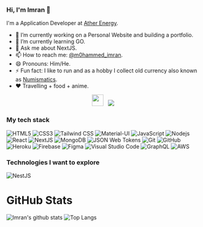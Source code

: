 ### Hi, I'm Imran 👋

<!--
**M0hammedImran/m0hammedimran** is a ✨ _special_ ✨ repository because its `README.md` (this file) appears on your GitHub profile.
Here are some ideas to get you started:
-->
I'm a Application Developer at [Ather Energy](https://atherenergy.com).
- 🔭 I’m currently working on a Personal Website and building a portfolio.
- 🌱 I’m currently learning GO.
- 💬 Ask me about NextJS.
- 📫 How to reach me: [@m0hammed_imran](https://twitter.com/m0hammed_imran).
- 😄 Pronouns: Him/He.
- ⚡ Fun fact: I like to run and as a hobby I collect old currency also known as [Numismatics](https://www.google.com/search?q=numismatics). 
- :heart: Travelling + food + anime.

<p align='center'>
<a href="https://twitter.com/m0hammed_imran"><img height="30" src="https://img.shields.io/badge/-Twitter-EEE?logo=Twitter&style=for-the-badge"></a>&nbsp;&nbsp;
<a href="https://instagram.com/m0hammedimran"><img src='https://img.shields.io/badge/-Instagram-EEE?logo=Instagram&style=for-the-badge'/></a>
</p>


### My tech stack
![HTML5](https://img.shields.io/badge/-HTML5-E34F26?style=flat-square&logo=html5&logoColor=white)
![CSS3](https://img.shields.io/badge/-CSS3-1572B6?style=flat-square&logo=css3)
![Tailwind CSS](https://img.shields.io/badge/-TailwindCSS-38B2AC?style=flat-square&logo=tailwind-css&logoColor=white)
![Material-UI](https://img.shields.io/badge/-MaterialUI-0081CB?style=flat-square&logo=material-ui)
![JavaScript](https://img.shields.io/badge/-JavaScript-F7DF1E?style=flat-square&logo=javascript&logoColor=black)
![Nodejs](https://img.shields.io/badge/-Nodejs-339933?style=flat-square&logo=Node.js&logoColor=white)
![React](https://img.shields.io/badge/-React-61DAFB?style=flat-square&logo=react&logoColor=black)
![NextJS](https://img.shields.io/badge/-Next.js-000000?style=flat-square&logo=next.js)
![MongoDB](https://img.shields.io/badge/-MongoDB-47A248?style=flat-square&logo=mongodb&logoColor=white)
![JSON Web Tokens](https://img.shields.io/badge/-JWT-000000?style=flat-square&logo=json-web-tokens&logoColor=white)
![Git](https://img.shields.io/badge/-Git-black?style=flat-square&logo=git)
![GitHub](https://img.shields.io/badge/-GitHub-181717?style=flat-square&logo=github)
![Heroku](https://img.shields.io/badge/-Heroku-430098?style=flat-square&logo=heroku)
![Firebase](https://img.shields.io/badge/-Firebase-FFCA28?style=flat-square&logo=firebase&logoColor=black)
![Figma](https://img.shields.io/badge/-Figma-F24E1E?style=flat-square&logo=figma&logoColor=white)
![Visual Studio Code](https://img.shields.io/badge/-VSCode-007ACC?style=flat-square&logo=visual-studio-code&logoColor=white)
![GraphQL](https://img.shields.io/badge/-GraphQL-E10098?style=flat-square&logo=graphql&logoColor=white)
![AWS](https://img.shields.io/badge/-AWS-232F3E?style=flat-square&logo=amazon-aws)



### Technologies I want to explore
![NestJS](https://img.shields.io/badge/-NestJS-E0234E?style=flat-square&logo=nestjs&logoColor=white)

# GitHub Stats
![Imran's github stats](https://github-readme-stats.vercel.app/api?username=m0hammedimran&theme=chartreuse-dark&show_icons=true&hide=stars)
![Top Langs](https://github-readme-stats.vercel.app/api/top-langs/?username=m0hammedimran&layout=compact&theme=chartreuse-dark)
